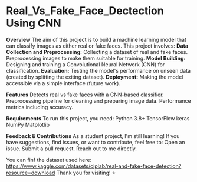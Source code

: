 # Real_Vs_Fake_Face_Dectection Using CNN
**Overview**
The aim of this project is to build a machine learning model that can classify images as either real or fake faces. This project involves:
**Data Collection and Preprocessing:**
Collecting a dataset of real and fake faces.
Preprocessing images to make them suitable for training.
**Model Building:**
Designing and training a Convolutional Neural Network (CNN) for classification.
**Evaluation:**
Testing the model's performance on unseen data (created by splitting the exiting dataset).
**Deployment:**
Making the model accessible via a simple interface (future work).

**Features**
Detects real vs fake faces with a CNN-based classifier.
Preprocessing pipeline for cleaning and preparing image data.
Performance metrics including accuracy.

**Requirements**
To run this project, you need:
Python 3.8+
TensorFlow
keras
NumPy
Matplotlib

**Feedback & Contributions**
As a student project, I'm still learning! If you have suggestions, find issues, or want to contribute, feel free to:
Open an issue.
Submit a pull request.
Reach out to me directly.

You can finf the dataset used here: https://www.kaggle.com/datasets/ciplab/real-and-fake-face-detection?resource=download
Thank you for visiting! ⭐

